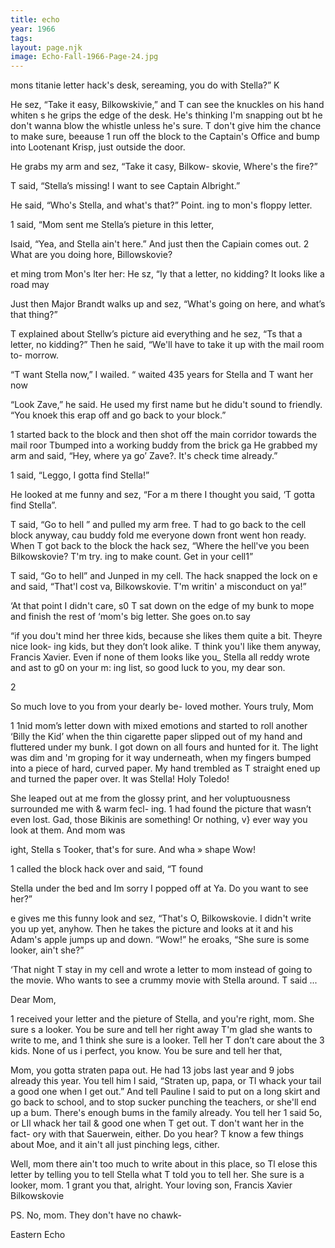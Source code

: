 ```yaml
---
title: echo
year: 1966
tags:
layout: page.njk
image: Echo-Fall-1966-Page-24.jpg
---
```

mons titanie letter
hack's desk, sereaming,
you do with Stella?” K

He sez, “Take it easy, Bilkowskivie,” and T can
see the knuckles on his hand whiten s he grips the
edge of the desk. He's thinking I'm snapping out
bt he don't wanna blow the whistle unless he's sure.
T don't give him the chance to make sure, beeause 1
run off the block to the Captain's Office and bump
into Lootenant Krisp, just outside the door.

He grabs my arm and sez, “Take it casy, Bilkow-
skovie, Where's the fire?”

T said, “Stella’s missing! I want to see Captain
Albright.”

He said, “Who's Stella, and what's that?” Point.
ing to mon's floppy letter.

1 said, “Mom sent me Stella’s pieture in this letter,

Isaid, “Yea, and Stella ain't here.” And just then
the Capiain comes out.
2 What are you doing hore, Billowskovie?

et ming trom Mon's lter her:
He sz, “Iy that a letter, no kidding? It looks like
a road may

Just then Major Brandt walks up and sez, “What's
going on here, and what’s that thing?”

T explained about Stellw’s picture aid everything
and he sez, “Ts that a letter, no kidding?” Then he
said, “We'll have to take it up with the mail room to-
morrow.

“T want Stella now,” I wailed. “ waited 435 years
for Stella and T want her now

“Look Zave,” he said. He used my first name but
he didu't sound to friendly. “You knoek this erap
off and go back to your block.”

1 started back to the block and then shot off the
main corridor towards the mail roor
Tbumped into a working buddy from the brick ga
He grabbed my arm and said, “Hey, where ya go’
Zave?. It's check time already.”

1 said, “Leggo, I gotta find Stella!”

He looked at me funny and sez, “For a m
there I thought you said, ‘T gotta find Stella”.

T said, “Go to hell ” and pulled my arm free.
T had to go back to the cell block anyway, cau
buddy fold me everyone down front went hon
ready. When T got back to the block the hack sez,
“Where the hell've you been Bilkowskovie? T'm try.
ing to make count. Get in your cell1”

T said, “Go to hell” and Junped in my cell. The
hack snapped the lock on e and said, “That'l cost
va, Bilkowskovie. T'm writin' a misconduct on ya!”

‘At that point I didn't care, s0 T sat down on the
edge of my bunk to mope and finish the rest of
‘mom's big letter. She goes on.to say

“if you dou't mind her three kids, because
she likes them quite a bit. Theyre nice look-
ing kids, but they don’t look alike. T think
you'l like them anyway, Francis Xavier.
Even if none of them looks like you_ Stella
all reddy wrote and ast to g0 on your m:
ing list, so good luck to you, my dear son.

2

So much love to you from your dearly be-
loved mother.
Yours truly,
Mom

1 1nid mom’s letter down with mixed emotions and
started to roll another ‘Billy the Kid’ when the thin
cigarette paper slipped out of my hand and fluttered
under my bunk. I got down on all fours and hunted
for it. The light was dim and 'm groping for it way
underneath, when my fingers bumped into a piece of
hard, curved paper. My hand trembled as T straight
ened up and turned the paper over. It was Stella!
Holy Toledo!

She leaped out at me from the glossy print, and
her voluptuousness surrounded me with & warm fecl-
ing. 1 had found the picture that wasn’t even lost.
Gad, those Bikinis are something! Or nothing, v}
ever way you look at them. And mom was

ight,
Stella s Tooker, that's for sure. And wha » shape
Wow!

1 called the block hack over and said, “T found

Stella under the bed and Im sorry I popped off at
Ya. Do you want to see her?”

e gives me this funny look and sez, “That's O,
Bilkowskovie. I didn't write you up yet, anyhow.
Then he takes the picture and looks at it and his
Adam's apple jumps up and down. “Wow!” he
eroaks, “She sure is some looker, ain't she?”

‘That night T stay in my cell and wrote a letter to
mom instead of going to the movie. Who wants to
see a crummy movie with Stella around. T said ...

Dear Mom,

1 received your letter and the pieture of
Stella, and you're right, mom. She sure s a
looker. You be sure and tell her right away
T'm glad she wants to write to me, and 1
think she sure is a looker. Tell her T don’t
care about the 3 kids. None of us i perfect,
you know. You be sure and tell her that,

Mom, you gotta straten papa out. He had
13 jobs last year and 9 jobs already this
year. You tell him I said, “Straten up,
papa, or Tl whack your tail a good one
when I get out.” And tell Pauline I said to
put on a long skirt and go back to school,
and to stop sucker punching the teachers,
or she'll end up a bum. There's enough
bums in the family already. You tell her 1
said 5o, or LIl whack her tail & good one
when T get out. T don't want her in the fact-
ory with that Sauerwein, either. Do you
hear? T know a few things about Moe, and
it ain't all just pinching legs, cither.

Well, mom there ain't too much to write
about in this place, so Tl elose this letter
by telling you to tell Stella what T told you
to tell her. She sure is a looker, mom. 1
grant you that, alright.
Your loving son,
Francis Xavier Bilkowskovie

PS. No, mom. They don't have no chawk-

Eastern Echo


